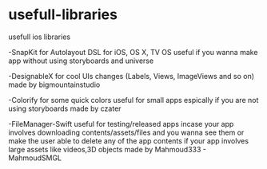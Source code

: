 # usefull-libraries
usefull ios libraries

-SnapKit for Autolayout DSL for iOS, OS X, TV OS useful if you wanna make app without using storyboards and universe 

-DesignableX for cool UIs changes (Labels, Views, ImageViews and so on) made by bigmountainstudio

-Colorify for some quick colors useful for small apps espically if you are not using storyboards made by czater

-FileManager-Swift useful for testing/released apps incase your app involves downloading contents/assets/files and you wanna see them or make the user able to delete any of the app contents if your app involves large assets like videos,3D objects made by Mahmoud333 - MahmoudSMGL
